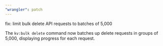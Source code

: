 ```yaml
---
"wrangler": patch
---
```


fix: limit bulk delete API requests to batches of 5,000

The `kv:bulk delete` command now batches up delete requests in groups of 5,000,
displaying progress for each request.
